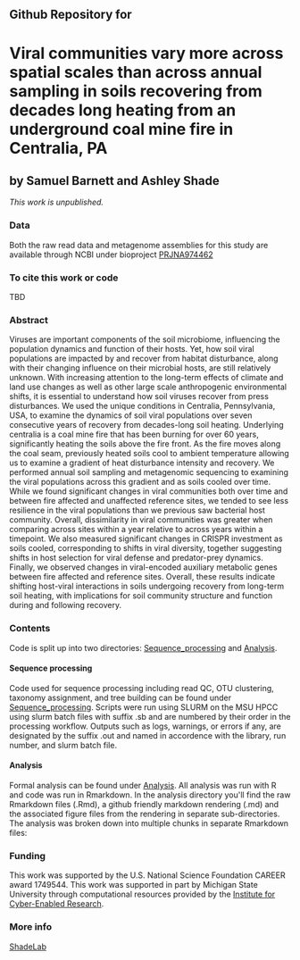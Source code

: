 ## Github Repository for
# Viral communities vary more across spatial scales than across annual sampling in soils recovering from decades long heating from an underground coal mine fire in Centralia, PA
## by Samuel Barnett and Ashley Shade
<i>This work is unpublished.</i>


### Data
Both the raw read data and metagenome assemblies for this study are available through NCBI under bioproject [PRJNA974462](https://www.ncbi.nlm.nih.gov/bioproject/PRJNA974462/)

### To cite this work or code

TBD

### Abstract

Viruses are important components of the soil microbiome, influencing the population dynamics and function of their hosts. Yet, how soil viral populations are impacted by and recover from habitat disturbance, along with their changing influence on their microbial hosts, are still relatively unknown. With increasing attention to the long-term effects of climate and land use changes as well as other large scale anthropogenic environmental shifts, it is essential to understand how soil viruses recover from press disturbances. We used the unique conditions in Centralia, Pennsylvania, USA, to examine the dynamics of soil viral populations over seven consecutive years of recovery from decades-long soil heating. Underlying centralia is a coal mine fire that has been burning for over 60 years, significantly heating the soils above the fire front. As the fire moves along the coal seam, previously heated soils cool to ambient temperature allowing us to examine a gradient of heat disturbance intensity and recovery. We performed annual soil sampling and metagenomic sequencing to examining the viral populations across this gradient and as soils cooled over time. While we found significant changes in viral communities both over time and between fire affected and unaffected reference sites, we tended to see less resilience in the viral populations than we previous saw bacterial host community. Overall, dissimilarity in viral communities was greater when comparing across sites within a year relative to across years within a timepoint. We also measured significant changes in CRISPR investment as soils cooled, corresponding to shifts in viral diversity, together suggesting shifts in host selection for viral defense and predator-prey dynamics. Finally, we observed changes in viral-encoded auxiliary metabolic genes between fire affected and reference sites. Overall, these results indicate shifting host-viral interactions in soils undergoing recovery from long-term soil heating, with implications for soil community structure and function during and following recovery.

### Contents

Code is split up into two directories: [Sequence_processing](https://github.com/ShadeLab/Centralia_phages_Barnett/tree/main/Sequence_processing) and [Analysis](https://github.com/ShadeLab/Centralia_phages_Barnett/tree/main/Analysis).

#### Sequence processing
Code used for sequence processing including read QC, OTU clustering, taxonomy assignment, and tree building can be found under [Sequence_processing](https://github.com/ShadeLab/Centralia_phages_Barnett/tree/main/Sequence_processing). Scripts were run using SLURM on the MSU HPCC using slurm batch files with suffix .sb and are numbered by their order in the processing workflow. Outputs such as logs, warnings, or errors if any, are designated by the suffix .out and named in accordence with the library, run number, and slurm batch file. 

#### Analysis
Formal analysis can be found under [Analysis](https://github.com/ShadeLab/Centralia_phages_Barnett/tree/main/Analysis). All analysis was run with R and code was run in Rmarkdown. In the analysis directory you'll find the raw Rmarkdown files (.Rmd), a github friendly markdown rendering (.md) and the associated figure files from the rendering in separate sub-directories. The analysis was broken down into multiple chunks in separate Rmarkdown files:

### Funding
This work was supported by the U.S. National Science Foundation CAREER award 1749544. This work was supported in part by Michigan State University through computational resources provided by the [Institute for Cyber-Enabled Research](https://icer.msu.edu/).

### More info
[ShadeLab](http://ashley17061.wixsite.com/shadelab/home)
